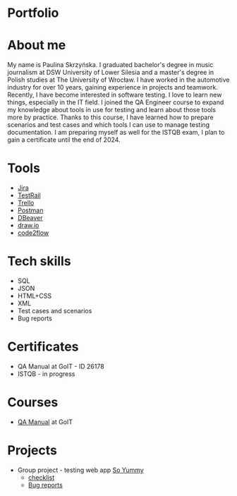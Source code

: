 # Portfolio
# About me
My name is Paulina Skrzyńska. I graduated bachelor's degree in music journalism at DSW University of Lower Silesia and a master's degree in Polish studies at The University of Wrocław. I have worked in the automotive industry for over 10 years, gaining experience in projects and teamwork. Recently, I have become interested in software testing.  I love to learn new things, especially in the IT field. I joined the QA Engineer course to expand my knowledge about tools in use for testing and learn about those tools more by practice. Thanks to this course, I have learned how to prepare scenarios and test cases and which tools I can use to manage testing documentation. I am preparing myself as well for the ISTQB exam, I plan to gain a certificate until the end of 2024.
# Tools
* [Jira](https://www.atlassian.com/software/jira)
* [TestRail](https://www.testrail.com/)
* [Trello](https://trello.com/)
* [Postman](https://www.postman.com/)
* [DBeaver](https://dbeaver.io/)
* [draw.io](https://app.diagrams.net/)
* [code2flow](https://code2flow.com/)
# Tech skills
* SQL
* JSON
* HTML+CSS
* XML
* Test cases and scenarios
* Bug reports
# Certificates
* QA Manual at GoIT - ID 26178
* ISTQB - in progress
# Courses
* [QA Manual](https://goit.global/pl/courses/qa/) at GoIT
# Projects
* Group project - testing web app [So Yummy](https://so-yummi-qa.netlify.app/)
  * [checklist](https://drive.google.com/drive/folders/1bR-yZwkeycWGEfdikE_V4vZRyCnVQgeN)
  * [Bug reports](https://drive.google.com/drive/folders/1avqq6aMzfgr8PGjBoCCGvvLfKGB1AS4B)
      
